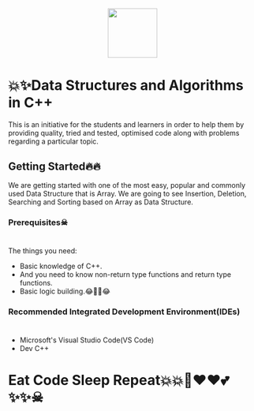 <h1 align="center">
  <img src="https://media.giphy.com/media/hvRJCLFzcasrR4ia7z/giphy.gif" width="100px" />
</h1>

# 💥✨Data Structures and Algorithms in C++ 

This is an initiative for the students and learners in order to help them by providing quality, tried and tested, optimised code along with problems regarding a particular topic.

## Getting Started🔥🔥

We are getting started with one of the most easy, popular and commonly used Data Structure that is Array. We are going to see Insertion, Deletion, Searching and Sorting based on Array as Data Structure.

### Prerequisites☠
# 

The things you need:

* Basic knowledge of C++.
* And you need to know non-return type functions and return type functions.
* Basic logic building.😂🤣🤣😂

### Recommended Integrated Development Environment(IDEs)
# 

* Microsoft's Visual Studio Code(VS Code)
* Dev C++




# Eat Code Sleep Repeat💥💥💯❤❤💕✨✨☠
